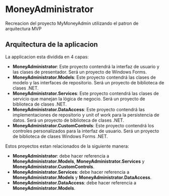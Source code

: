 # MoneyAdministrator

Recreacion del proyecto MyMoneyAdmin utilizando el patron de arquitectura MVP

## Arquitectura de la aplicacion

La applicacion esta dividida en 4 capas:

- **MoneyAdministrator**: Este proyecto contendrá la interfaz de usuario y las clases de presentador. Será un proyecto de Windows Forms.
- **MoneyAdministrator.Models**: Este proyecto contendrá las clases de modelo y las interfaces de repositorio. Será un proyecto de biblioteca de clases .NET.
- **MoneyAdministrator.Services**: Este proyecto contendrá las clases de servicio que manejan la lógica de negocio. Será un proyecto de biblioteca de clases .NET.
- **MoneyAdministrator.DataAccess**: Este proyecto contendrá las implementaciones de repositorio y unit of work para la persistencia de datos. Será un proyecto de biblioteca de clases .NET.
- **MoneyAdministrator.CustomControls**: Este proyecto contendrá los controles personalizados para la interfaz de usuario. Será un proyecto de biblioteca de clases Windows Forms .NET.

Estos proyectos estan relacionados de la siguiente manera:

- **MoneyAdministrator**: debe hacer referencia a **MoneyAdministrator.Models**, **MoneyAdministrator.Services** y **MoneyAdministrator.CustomControls**.
- **MoneyAdministrator.Services**: debe hacer referencia a **MoneyAdministrator.Models** y **MoneyAdministrator.DataAccess**.
- **MoneyAdministrator.DataAccess**: debe hacer referencia a **MoneyAdministrator.Models**.
